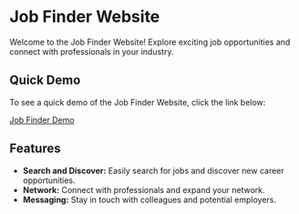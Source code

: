 # Job Finder Website

Welcome to the Job Finder Website! Explore exciting job opportunities and connect with professionals in your industry.

## Quick Demo

To see a quick demo of the Job Finder Website, click the link below:

[Job Finder Demo](https://nnifemi.github.io/job-finder/)

## Features

- **Search and Discover:** Easily search for jobs and discover new career opportunities.
- **Network:** Connect with professionals and expand your network.
- **Messaging:** Stay in touch with colleagues and potential employers.

